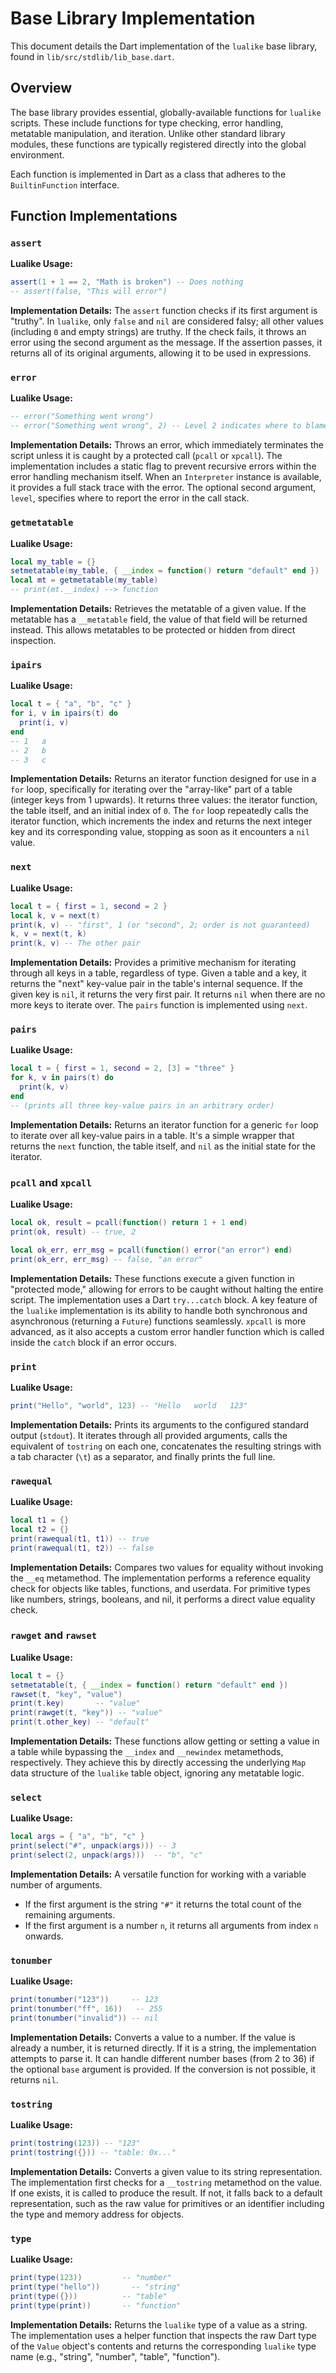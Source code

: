 # Base Library Implementation

This document details the Dart implementation of the `lualike` base library, found in `lib/src/stdlib/lib_base.dart`.

## Overview

The base library provides essential, globally-available functions for `lualike` scripts. These include functions for type checking, error handling, metatable manipulation, and iteration. Unlike other standard library modules, these functions are typically registered directly into the global environment.

Each function is implemented in Dart as a class that adheres to the `BuiltinFunction` interface.

## Function Implementations

### `assert`

**Lualike Usage:**
```lua
assert(1 + 1 == 2, "Math is broken") -- Does nothing
-- assert(false, "This will error")
```

**Implementation Details:**
The `assert` function checks if its first argument is "truthy". In `lualike`, only `false` and `nil` are considered falsy; all other values (including `0` and empty strings) are truthy. If the check fails, it throws an error using the second argument as the message. If the assertion passes, it returns all of its original arguments, allowing it to be used in expressions.

### `error`

**Lualike Usage:**
```lua
-- error("Something went wrong")
-- error("Something went wrong", 2) -- Level 2 indicates where to blame the error
```

**Implementation Details:**
Throws an error, which immediately terminates the script unless it is caught by a protected call (`pcall` or `xpcall`). The implementation includes a static flag to prevent recursive errors within the error handling mechanism itself. When an `Interpreter` instance is available, it provides a full stack trace with the error. The optional second argument, `level`, specifies where to report the error in the call stack.

### `getmetatable`

**Lualike Usage:**
```lua
local my_table = {}
setmetatable(my_table, { __index = function() return "default" end })
local mt = getmetatable(my_table)
-- print(mt.__index) --> function
```

**Implementation Details:**
Retrieves the metatable of a given value. If the metatable has a `__metatable` field, the value of that field will be returned instead. This allows metatables to be protected or hidden from direct inspection.

### `ipairs`

**Lualike Usage:**
```lua
local t = { "a", "b", "c" }
for i, v in ipairs(t) do
  print(i, v)
end
-- 1   a
-- 2   b
-- 3   c
```

**Implementation Details:**
Returns an iterator function designed for use in a `for` loop, specifically for iterating over the "array-like" part of a table (integer keys from 1 upwards). It returns three values: the iterator function, the table itself, and an initial index of `0`. The `for` loop repeatedly calls the iterator function, which increments the index and returns the next integer key and its corresponding value, stopping as soon as it encounters a `nil` value.

### `next`

**Lualike Usage:**
```lua
local t = { first = 1, second = 2 }
local k, v = next(t)
print(k, v) -- "first", 1 (or "second", 2; order is not guaranteed)
k, v = next(t, k)
print(k, v) -- The other pair
```

**Implementation Details:**
Provides a primitive mechanism for iterating through all keys in a table, regardless of type. Given a table and a key, it returns the "next" key-value pair in the table's internal sequence. If the given key is `nil`, it returns the very first pair. It returns `nil` when there are no more keys to iterate over. The `pairs` function is implemented using `next`.

### `pairs`

**Lualike Usage:**
```lua
local t = { first = 1, second = 2, [3] = "three" }
for k, v in pairs(t) do
  print(k, v)
end
-- (prints all three key-value pairs in an arbitrary order)
```

**Implementation Details:**
Returns an iterator function for a generic `for` loop to iterate over all key-value pairs in a table. It's a simple wrapper that returns the `next` function, the table itself, and `nil` as the initial state for the iterator.

### `pcall` and `xpcall`

**Lualike Usage:**
```lua
local ok, result = pcall(function() return 1 + 1 end)
print(ok, result) -- true, 2

local ok_err, err_msg = pcall(function() error("an error") end)
print(ok_err, err_msg) -- false, "an error"
```

**Implementation Details:**
These functions execute a given function in "protected mode," allowing for errors to be caught without halting the entire script. The implementation uses a Dart `try...catch` block. A key feature of the `lualike` implementation is its ability to handle both synchronous and asynchronous (returning a `Future`) functions seamlessly. `xpcall` is more advanced, as it also accepts a custom error handler function which is called inside the `catch` block if an error occurs.

### `print`

**Lualike Usage:**
```lua
print("Hello", "world", 123) -- "Hello   world   123"
```

**Implementation Details:**
Prints its arguments to the configured standard output (`stdout`). It iterates through all provided arguments, calls the equivalent of `tostring` on each one, concatenates the resulting strings with a tab character (`\t`) as a separator, and finally prints the full line.

### `rawequal`

**Lualike Usage:**
```lua
local t1 = {}
local t2 = {}
print(rawequal(t1, t1)) -- true
print(rawequal(t1, t2)) -- false
```
**Implementation Details:**
Compares two values for equality without invoking the `__eq` metamethod. The implementation performs a reference equality check for objects like tables, functions, and userdata. For primitive types like numbers, strings, booleans, and nil, it performs a direct value equality check.

### `rawget` and `rawset`

**Lualike Usage:**
```lua
local t = {}
setmetatable(t, { __index = function() return "default" end })
rawset(t, "key", "value")
print(t.key)       -- "value"
print(rawget(t, "key")) -- "value"
print(t.other_key) -- "default"
```

**Implementation Details:**
These functions allow getting or setting a value in a table while bypassing the `__index` and `__newindex` metamethods, respectively. They achieve this by directly accessing the underlying `Map` data structure of the `lualike` table object, ignoring any metatable logic.

### `select`

**Lualike Usage:**
```lua
local args = { "a", "b", "c" }
print(select("#", unpack(args))) -- 3
print(select(2, unpack(args)))  -- "b", "c"
```

**Implementation Details:**
A versatile function for working with a variable number of arguments.
- If the first argument is the string `"#"` it returns the total count of the remaining arguments.
- If the first argument is a number `n`, it returns all arguments from index `n` onwards.

### `tonumber`

**Lualike Usage:**
```lua
print(tonumber("123"))     -- 123
print(tonumber("ff", 16))   -- 255
print(tonumber("invalid")) -- nil
```

**Implementation Details:**
Converts a value to a number. If the value is already a number, it is returned directly. If it is a string, the implementation attempts to parse it. It can handle different number bases (from 2 to 36) if the optional `base` argument is provided. If the conversion is not possible, it returns `nil`.

### `tostring`

**Lualike Usage:**
```lua
print(tostring(123)) -- "123"
print(tostring({})) -- "table: 0x..."
```

**Implementation Details:**
Converts a given value to its string representation. The implementation first checks for a `__tostring` metamethod on the value. If one exists, it is called to produce the result. If not, it falls back to a default representation, such as the raw value for primitives or an identifier including the type and memory address for objects.

### `type`

**Lualike Usage:**
```lua
print(type(123))         -- "number"
print(type("hello"))       -- "string"
print(type({}))          -- "table"
print(type(print))       -- "function"
```

**Implementation Details:**
Returns the `lualike` type of a value as a string. The implementation uses a helper function that inspects the raw Dart type of the `Value` object's contents and returns the corresponding `lualike` type name (e.g., "string", "number", "table", "function").
